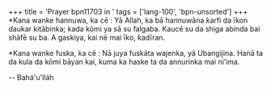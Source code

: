 +++
title = 'Prayer bpn11703 in '
tags = ['lang-100', 'bpn-unsorted']
+++
*Kana wanke hannuwa, ka cē :
Yā Allah, ka bā hannuwāna ƙarfi da īkon ɗaukar kitābinka; kada kōmi ya sā su falgaba. Kaucē su da shiga abinda bai shāfē su ba. A gaskiya, kai nē mai īko, ƙadīran.

*Kana wanke fuska, ka cē :
Nā juya fuskāta wajenka, yā Ubangijina. Hanā ta da kula da kōmi bāyan kai, kuma ka haske ta da annurinka mai ni’ima.

-- Bahá'u'lláh

